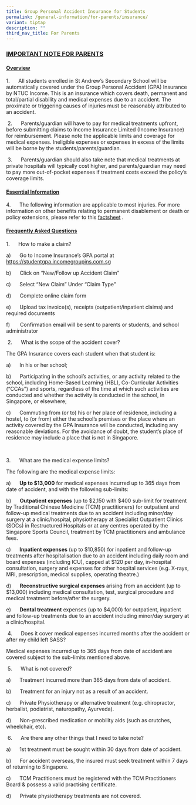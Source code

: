 ```yaml
---
title: Group Personal Accident Insurance for Students
permalink: /general-information/for-parents/insurance/
variant: tiptap
description: ""
third_nav_title: For Parents
---
```

<h3><strong><u>IMPORTANT NOTE FOR PARENTS</u></strong></h3><h4><strong><u>Overview</u></strong></h4><p>1.&nbsp;&nbsp;&nbsp;&nbsp;&nbsp; All students enrolled in St Andrew’s Secondary School will be automatically covered under the Group Personal Accident (GPA) Insurance by NTUC Income. This is an insurance which covers death, permanent and total/partial disability and medical expenses due to an accident. The proximate or triggering causes of injuries must be reasonably attributed to an accident.</p><p>&nbsp;2.&nbsp;&nbsp;&nbsp;&nbsp;&nbsp; Parents/guardian will have to pay for medical treatments upfront, before submitting claims to Income Insurance Limited (Income Insurance) for reimbursement. Please note the applicable limits and coverage for medical expenses. Ineligible expenses or expenses in excess of the limits will be borne by the students/parents/guardian.</p><p>&nbsp;3.&nbsp;&nbsp;&nbsp;&nbsp;&nbsp; Parents/guardian should also take note that medical treatments at private hospitals will typically cost higher, and parents/guardian may need to pay more out-of-pocket expenses if treatment costs exceed the policy’s coverage limits.</p><h4><strong><u>Essential Information</u></strong></h4><p>4.&nbsp;&nbsp;&nbsp;&nbsp;&nbsp; The following information are applicable to most injuries. For more information on other benefits relating to permanent disablement or death or policy extensions, please refer to this <a href="/files/MOE_Student_Product_Fact_Sheet.pdf" rel="noopener noreferrer nofollow" target="_blank">factsheet</a> .</p><p></p><h4><strong><u>Frequently Asked Questions</u></strong></h4><p>1.&nbsp;&nbsp;&nbsp;&nbsp;&nbsp; How to make a claim?</p><p>a)&nbsp;&nbsp;&nbsp;&nbsp;&nbsp; Go to Income Insurance’s GPA portal at <a href="https://studentgpa.incomegroupins.com.sg/#/" rel="noopener noreferrer nofollow" target="_blank">https://studentgpa.incomegroupins.com.sg</a></p><p>b)&nbsp;&nbsp;&nbsp;&nbsp;&nbsp; Click on “New/Follow up Accident Claim”</p><p>c)&nbsp;&nbsp;&nbsp;&nbsp;&nbsp; Select “New Claim” Under “Claim Type”</p><p>d)&nbsp;&nbsp;&nbsp;&nbsp;&nbsp; Complete online claim form</p><p>e)&nbsp;&nbsp;&nbsp;&nbsp;&nbsp; Upload tax invoice(s), receipts (outpatient/inpatient claims) and required documents</p><p>f)&nbsp;&nbsp;&nbsp;&nbsp;&nbsp;&nbsp; Confirmation email will be sent to parents or students, and school administrator</p><p>&nbsp;2.&nbsp;&nbsp;&nbsp;&nbsp;&nbsp; What is the scope of the accident cover?</p><p>The GPA Insurance covers each student when that student is:</p><p>a)&nbsp;&nbsp;&nbsp;&nbsp;&nbsp; In his or her school;</p><p>b)&nbsp;&nbsp;&nbsp;&nbsp;&nbsp; Participating in the school’s activities, or any activity related to the school, including Home-Based Learning (HBL), Co-Curricular Activities (“CCAs”) and sports, regardless of the time at which such activities are conducted and whether the activity is conducted in the school, in Singapore, or elsewhere;</p><p>c)&nbsp;&nbsp;&nbsp;&nbsp;&nbsp; Commuting from (or to) his or her place of residence, including a hostel, to (or from) either the school’s premises or the place where an activity covered by the GPA Insurance will be conducted, including any reasonable deviations. For the avoidance of doubt, the student’s place of residence may include a place that is not in Singapore.</p><p>&nbsp;</p><p>3.&nbsp;&nbsp;&nbsp;&nbsp;&nbsp; What are the medical expense limits?</p><p>The following are the medical expense limits:</p><p>a)&nbsp;&nbsp;&nbsp;&nbsp;&nbsp; <strong>Up to $13,000</strong> for medical expenses incurred up to 365 days from date of accident, and with the following sub-limits:</p><p>b)&nbsp;&nbsp;&nbsp;&nbsp;&nbsp; <strong>Outpatient expenses</strong> (up to $2,150 with $400 sub-limit for treatment by Traditional Chinese Medicine (TCM) practitioners) for outpatient and follow-up medical treatments due to an accident including minor/day surgery at a clinic/hospital, physiotherapy at Specialist Outpatient Clinics (SOCs) in Restructured Hospitals or at any centres operated by the Singapore Sports Council, treatment by TCM practitioners and ambulance fees.</p><p>c)&nbsp;&nbsp;&nbsp;&nbsp;&nbsp; <strong>Inpatient expenses</strong> (up to $10,850) for inpatient and follow-up treatments after hospitalisation due to an accident including daily room and board expenses (including ICU), capped at $120 per day, in-hospital consultation, surgery and expenses for other hospital services (e.g. X-rays, MRI, prescription, medical supplies, operating theatre.)</p><p>d)&nbsp;&nbsp;&nbsp;&nbsp;&nbsp; <strong>Reconstructive surgical expenses</strong> arising from an accident (up to $13,000) including medical consultation, test, surgical procedure and medical treatment before/after the surgery.</p><p>e)&nbsp;&nbsp;&nbsp;&nbsp;&nbsp; <strong>Dental treatment</strong> expenses (up to $4,000) for outpatient, inpatient and follow-up treatments due to an accident including minor/day surgery at a clinic/hospital.</p><p>&nbsp;4.&nbsp;&nbsp;&nbsp;&nbsp;&nbsp; Does it cover medical expenses incurred months after the accident or after my child left SASS?</p><p>Medical expenses incurred up to 365 days from date of accident are covered subject to the sub-limits mentioned above.</p><p>&nbsp;5.&nbsp;&nbsp;&nbsp;&nbsp;&nbsp; What is not covered?</p><p>a)&nbsp;&nbsp;&nbsp;&nbsp;&nbsp; Treatment incurred more than 365 days from date of accident.</p><p>b)&nbsp;&nbsp;&nbsp;&nbsp;&nbsp; Treatment for an injury not as a result of an accident.</p><p>c)&nbsp;&nbsp;&nbsp;&nbsp;&nbsp; Private Physiotherapy or alternative treatment (e.g. chiropractor, herbalist, podiatrist, naturopathy, Ayurveda).</p><p>d)&nbsp;&nbsp;&nbsp;&nbsp;&nbsp; Non-prescribed medication or mobility aids (such as crutches, wheelchair, etc).</p><p>&nbsp;6.&nbsp;&nbsp;&nbsp;&nbsp;&nbsp; Are there any other things that I need to take note?</p><p>a)&nbsp;&nbsp;&nbsp;&nbsp;&nbsp; 1st treatment must be sought within 30 days from date of accident.</p><p>b)&nbsp;&nbsp;&nbsp;&nbsp;&nbsp; For accident overseas, the insured must seek treatment within 7 days of returning to Singapore.</p><p>c)&nbsp;&nbsp;&nbsp;&nbsp;&nbsp; TCM Practitioners must be registered with the TCM Practitioners Board &amp; possess a valid practising certificate.</p><p>d)&nbsp;&nbsp;&nbsp;&nbsp;&nbsp; Private physiotherapy treatments are not covered.</p><p>&nbsp;</p><p></p><p></p>